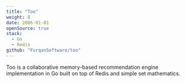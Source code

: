```yaml
---
title: "Too"
weight: 8
date: 2006-01-01
openSource: true
stack:
  - Go
  - Redis
github: "FurqanSoftware/too"
---
```


Too is a collaborative memory-based recommendation engine implementation in Go built on top of Redis and simple set mathematics. 
